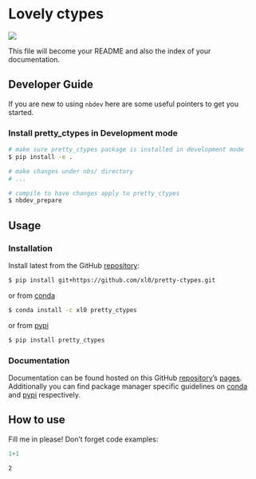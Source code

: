 # Lovely ctypes


<!-- WARNING: THIS FILE WAS AUTOGENERATED! DO NOT EDIT! -->

[![](https://alexey.work/badge/)](https://alexey.work/)

This file will become your README and also the index of your
documentation.

## Developer Guide

If you are new to using `nbdev` here are some useful pointers to get you
started.

### Install pretty_ctypes in Development mode

``` sh
# make sure pretty_ctypes package is installed in development mode
$ pip install -e .

# make changes under nbs/ directory
# ...

# compile to have changes apply to pretty_ctypes
$ nbdev_prepare
```

## Usage

### Installation

Install latest from the GitHub
[repository](https://github.com/xl0/pretty-ctypes):

``` sh
$ pip install git+https://github.com/xl0/pretty-ctypes.git
```

or from [conda](https://anaconda.org/xl0/pretty-ctypes)

``` sh
$ conda install -c xl0 pretty_ctypes
```

or from [pypi](https://pypi.org/project/pretty-ctypes/)

``` sh
$ pip install pretty_ctypes
```

### Documentation

Documentation can be found hosted on this GitHub
[repository](https://github.com/xl0/pretty-ctypes)’s
[pages](https://xl0.github.io/pretty-ctypes/). Additionally you can find
package manager specific guidelines on
[conda](https://anaconda.org/xl0/pretty-ctypes) and
[pypi](https://pypi.org/project/pretty-ctypes/) respectively.

## How to use

Fill me in please! Don’t forget code examples:

``` python
1+1
```

    2
